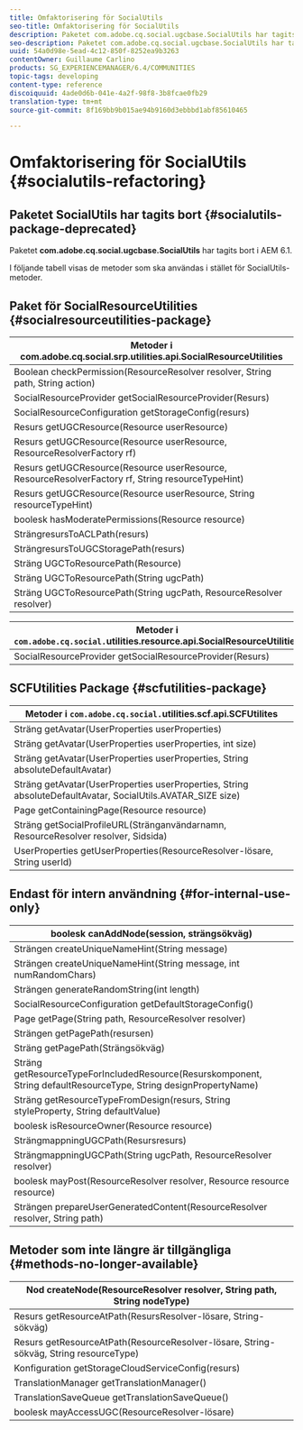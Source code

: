 ```yaml
---
title: Omfaktorisering för SocialUtils
seo-title: Omfaktorisering för SocialUtils
description: Paketet com.adobe.cq.social.ugcbase.SocialUtils har tagits bort i AEM 6.1
seo-description: Paketet com.adobe.cq.social.ugcbase.SocialUtils har tagits bort i AEM 6.1
uuid: 54a0d98e-5ead-4c12-850f-8252ea9b3263
contentOwner: Guillaume Carlino
products: SG_EXPERIENCEMANAGER/6.4/COMMUNITIES
topic-tags: developing
content-type: reference
discoiquuid: 4ade0d6b-041e-4a2f-98f8-3b8fcae0fb29
translation-type: tm+mt
source-git-commit: 8f169bb9b015ae94b9160d3ebbbd1abf85610465

---
```



# Omfaktorisering för SocialUtils {#socialutils-refactoring}

## Paketet SocialUtils har tagits bort {#socialutils-package-deprecated}

Paketet **com.adobe.cq.social.ugcbase.SocialUtils** har tagits bort i AEM 6.1.

I följande tabell visas de metoder som ska användas i stället för SocialUtils-metoder.

## Paket för SocialResourceUtilities {#socialresourceutilities-package}

| Metoder i com.adobe.cq.social.srp.utilities.api.SocialResourceUtilities |
|---|
| Boolean checkPermission(ResourceResolver resolver, String path, String action) |  |
| SocialResourceProvider getSocialResourceProvider(Resurs) |  |
| SocialResourceConfiguration getStorageConfig(resurs) |  |
| Resurs getUGCResource(Resource userResource) |  |
| Resurs getUGCResource(Resource userResource, ResourceResolverFactory rf) | new |
| Resurs getUGCResource(Resource userResource, ResourceResolverFactory rf, String resourceTypeHint) | new |
| Resurs getUGCResource(Resource userResource, String resourceTypeHint) |  |
| boolesk hasModeratePermissions(Resource resource) |  |
| SträngresursToACLPath(resurs) |  |
| SträngresursToUGCStoragePath(resurs) | ersätter String resourceToUGCPath(Resource) |
| Sträng UGCToResourcePath(Resource) |  |
| Sträng UGCToResourcePath(String ugcPath) | metodsignaturen har ändrats |
| Sträng UGCToResourcePath(String ugcPath, ResourceResolver resolver) | new |

| Metoder i `com.adobe.cq.social.`utilities.resource.api.SocialResourceUtilities |
|---|
| SocialResourceProvider getSocialResourceProvider(Resurs) | ersätter SocialResourceProvider getConfiguringProvider(Resource) |

## SCFUtilities Package {#scfutilities-package}

| Metoder i `com.adobe.cq.social.`utilities.scf.api.SCFUtilites |
|---|
| Sträng getAvatar(UserProperties userProperties) |
| Sträng getAvatar(UserProperties userProperties, int size) |
| Sträng getAvatar(UserProperties userProperties, String absoluteDefaultAvatar) |
| Sträng getAvatar(UserProperties userProperties, String absoluteDefaultAvatar, SocialUtils.AVATAR_SIZE size) |
| Page getContainingPage(Resource resource) |
| Sträng getSocialProfileURL(Stränganvändarnamn, ResourceResolver resolver, Sidsida) |
| UserProperties getUserProperties(ResourceResolver-lösare, String userId) |

## Endast för intern användning {#for-internal-use-only}

| boolesk canAddNode(session, strängsökväg) |
|---|
| Strängen createUniqueNameHint(String message) |
| Strängen createUniqueNameHint(String message, int numRandomChars) |
| Strängen generateRandomString(int length) |
| SocialResourceConfiguration getDefaultStorageConfig() |
| Page getPage(String path, ResourceResolver resolver) |
| Strängen getPagePath(resursen) |
| Sträng getPagePath(Strängsökväg) |
| Sträng getResourceTypeForIncludedResource(Resurskomponent, String defaultResourceType, String designPropertyName) |
| Sträng getResourceTypeFromDesign(resurs, String styleProperty, String defaultValue) |
| boolesk isResourceOwner(Resource resource) |
| SträngmappningUGCPath(Resursresurs) |
| SträngmappningUGCPath(String ugcPath, ResourceResolver resolver) |
| boolesk mayPost(ResourceResolver resolver, Resource resource resource) |
| Strängen prepareUserGeneratedContent(ResourceResolver resolver, String path) |

## Metoder som inte längre är tillgängliga {#methods-no-longer-available}

| Nod createNode(ResourceResolver resolver, String path, String nodeType) |
|---|
| Resurs getResourceAtPath(ResursResolver-lösare, String-sökväg) |
| Resurs getResourceAtPath(ResourceResolver-lösare, String-sökväg, String resourceType) |
| Konfiguration getStorageCloudServiceConfig(resurs) |
| TranslationManager getTranslationManager() |
| TranslationSaveQueue getTranslationSaveQueue() |
| boolesk mayAccessUGC(ResourceResolver-lösare) |


